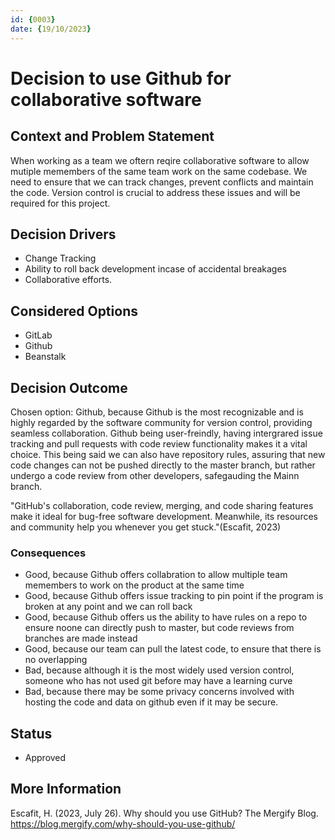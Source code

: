 ```yaml
---
id: {0003}
date: {19/10/2023}
---
```

# Decision to use Github for collaborative software

## Context and Problem Statement
When working as a team we oftern reqire collaborative software to allow mutiple memembers of the same team work on the same codebase. We need to ensure that we can track changes, prevent conflicts and maintain the code. Version control is crucial to address these issues and will be required for this project.

## Decision Drivers

* Change Tracking
* Ability to roll back development incase of accidental breakages
* Collaborative efforts.


## Considered Options

* GitLab
* Github
* Beanstalk

## Decision Outcome

Chosen option: Github, because
Github is the most recognizable and is highly regarded by the software community for version control, providing seamless collaboration. Github being user-freindly, having intergrared issue tracking and pull requests with code review functionality makes it a vital choice. This being said we can also have repository rules, assuring that new code changes can not be pushed directly to the master branch, but rather undergo a code review from other developers, safegauding the Mainn branch.

"GitHub's collaboration, code review, merging, and code sharing features make it ideal for bug-free software development. Meanwhile, its resources and community help you whenever you get stuck."(Escafit, 2023)

### Consequences

* Good, because Github offers collabration to allow multiple team memembers to work on the product at the same time
* Good, because Github offers issue tracking to pin point if the program is broken at any point and we can roll back
* Good, because Github offers us the ability to have rules on a repo to ensure noone can directly push to master, but code reviews from branches are made instead
* Good, because our team can pull the latest code, to ensure that there is no overlapping
* Bad, because although it is the most widely used version control, someone who has not used git before may have a learning curve
* Bad, because there may be some privacy concerns involved with hosting the code and data on github even if it may be secure.

## Status
* Approved

## More Information

Escafit, H. (2023, July 26). Why should you use GitHub? The Mergify Blog. https://blog.mergify.com/why-should-you-use-github/